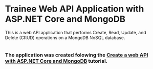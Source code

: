 ﻿
# Trainee Web API Application with ASP.NET Core and MongoDB

This is a web API application that performs Create, Read, Update, and Delete (CRUD) operations on a MongoDB NoSQL database.

#

### The application was created folowing the [Create a web API with ASP.NET Core and MongoDB](https://docs.microsoft.com/en-us/aspnet/core/tutorials/first-mongo-app?view=aspnetcore-3.1&tabs=visual-studio) tutorial.
